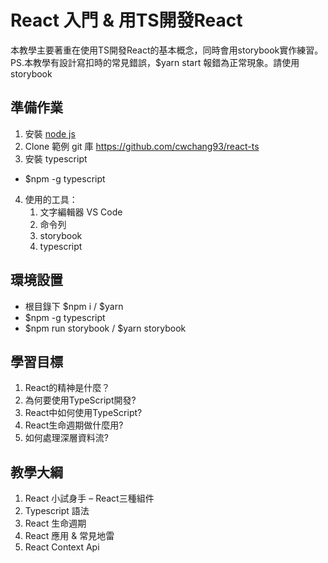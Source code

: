 # React 入門 & 用TS開發React

本教學主要著重在使用TS開發React的基本概念，同時會用storybook實作練習。
PS.本教學有設計寫扣時的常見錯誤，$yarn start 報錯為正常現象。請使用storybook

## 準備作業

1. 安裝 [node js](https://nodejs.org/dist/v12.14.1/node-v12.14.1-x64.msi)
2. Clone 範例 git 庫 https://github.com/cwchang93/react-ts
3. 安裝 typescript
- $npm -g typescript
4. 使用的工具：
   1. 文字編輯器 VS Code
   2. 命令列
   3. storybook
   4. typescript


## 環境設置
- 根目錄下 $npm i / $yarn
- $npm -g typescript
- $npm run storybook / $yarn storybook

## 學習目標
1. React的精神是什麼？
2. 為何要使用TypeScript開發?
3. React中如何使用TypeScript?
4. React生命週期做什麼用?
5. 如何處理深層資料流?

## 教學大綱
1. React 小試身手 – React三種組件
2. Typescript 語法
3. React 生命週期 
4. React 應用 & 常見地雷
5. React Context Api





